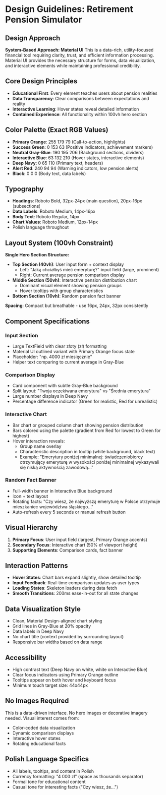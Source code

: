 # Design Guidelines: Retirement Pension Simulator

## Design Approach
**System-Based Approach: Material UI**
This is a data-rich, utility-focused financial tool requiring clarity, trust, and efficient information processing. Material UI provides the necessary structure for forms, data visualization, and interactive elements while maintaining professional credibility.

## Core Design Principles
- **Educational First**: Every element teaches users about pension realities
- **Data Transparency**: Clear comparisons between expectations and reality
- **Interactive Learning**: Hover states reveal detailed information
- **Contained Experience**: All functionality within 100vh hero section

## Color Palette (Exact RGB Values)
- **Primary Orange**: 255 179 79 (Call-to-action, highlights)
- **Success Green**: 0 153 63 (Positive indicators, achievement markers)
- **Neutral Gray-Blue**: 190 195 206 (Background sections, dividers)
- **Interactive Blue**: 63 132 210 (Hover states, interactive elements)
- **Deep Navy**: 0 65 110 (Primary text, headers)
- **Alert Red**: 240 94 94 (Warning indicators, low pension alerts)
- **Black**: 0 0 0 (Body text, data labels)

## Typography
- **Headings**: Roboto Bold, 32px-24px (main question), 20px-16px (subsections)
- **Data Labels**: Roboto Medium, 14px-16px
- **Body Text**: Roboto Regular, 14px
- **Chart Values**: Roboto Medium, 12px-14px
- Polish language throughout

## Layout System (100vh Constraint)
**Single Hero Section Structure:**
- **Top Section (40vh)**: User input form + context display
  - Left: "Jaką chciałbyś mieć emeryturę?" input field (large, prominent)
  - Right: Current average pension comparison display
- **Middle Section (50vh)**: Interactive pension distribution chart
  - Dominant visual element showing pension groups
  - Hover tooltips with group characteristics
- **Bottom Section (10vh)**: Random pension fact banner

**Spacing**: Compact but breathable - use 16px, 24px, 32px consistently

## Component Specifications

### Input Section
- Large TextField with clear złoty (zł) formatting
- Material UI outlined variant with Primary Orange focus state
- Placeholder: "np. 4000 zł miesięcznie"
- Helper text comparing to current average in Gray-Blue

### Comparison Display
- Card component with subtle Gray-Blue background
- Split layout: "Twoja oczekiwana emerytura" vs "Średnia emerytura"
- Large number displays in Deep Navy
- Percentage difference indicator (Green for realistic, Red for unrealistic)

### Interactive Chart
- Bar chart or grouped column chart showing pension distribution
- Bars colored using the palette (gradient from Red for lowest to Green for highest)
- Hover interaction reveals:
  - Group name overlay
  - Characteristic description in tooltip (white background, black text)
  - Example: "Emerytury poniżej minimalnej: świadczeniobiorcy otrzymujący emeryturę w wysokości poniżej minimalnej wykazywali się niską aktywnością zawodową..."

### Random Fact Banner
- Full-width banner in Interactive Blue background
- Icon + text layout
- Rotating facts: "Czy wiesz, że najwyższą emeryturę w Polsce otrzymuje mieszkaniec województwa śląskiego..."
- Auto-refresh every 5 seconds or manual refresh button

## Visual Hierarchy
1. **Primary Focus**: User input field (largest, Primary Orange accents)
2. **Secondary Focus**: Interactive chart (50% of viewport height)
3. **Supporting Elements**: Comparison cards, fact banner

## Interaction Patterns
- **Hover States**: Chart bars expand slightly, show detailed tooltip
- **Input Feedback**: Real-time comparison updates as user types
- **Loading States**: Skeleton loaders during data fetch
- **Smooth Transitions**: 200ms ease-in-out for all state changes

## Data Visualization Style
- Clean, Material Design-aligned chart styling
- Grid lines in Gray-Blue at 20% opacity
- Data labels in Deep Navy
- No chart title (context provided by surrounding layout)
- Responsive bar widths based on data range

## Accessibility
- High contrast text (Deep Navy on white, white on Interactive Blue)
- Clear focus indicators using Primary Orange outline
- Tooltips appear on both hover and keyboard focus
- Minimum touch target size: 44x44px

## No Images Required
This is a data-driven interface. No hero images or decorative imagery needed. Visual interest comes from:
- Color-coded data visualization
- Dynamic comparison displays
- Interactive hover states
- Rotating educational facts

## Polish Language Specifics
- All labels, tooltips, and content in Polish
- Currency formatting: "4 000 zł" (space as thousands separator)
- Formal tone for educational content
- Casual tone for interesting facts ("Czy wiesz, że...")